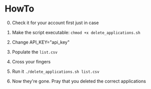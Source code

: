 HowTo
=====

0. Check it for your account first just in case

1. Make the script executable: `chmod +x delete_applications.sh`
2. Change API_KEY="api_key"
3. Populate the `list.csv`
4. Cross your fingers
5. Run it `./delete_applications.sh list.csv`
6. Now they're gone. Pray that you deleted the correct applications

